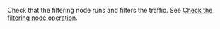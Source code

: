 Check that the filtering node runs and filters the traffic. See [Check the filtering node operation](uat-checklist-en.md).
